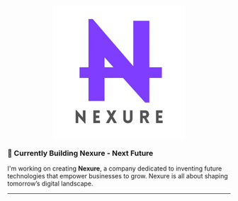 <img src="/assets/Nexure_Logo.png" alt="Nexure Logo" style="display: block; margin: 0 auto; width: 300px; height: auto;">

### 🚀 Currently Building Nexure - Next Future
I'm working on creating **Nexure**, a company dedicated to inventing future technologies that empower businesses to grow. Nexure is all about shaping tomorrow’s digital landscape.

---


